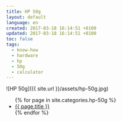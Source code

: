 ```yaml
---
title: HP 50g
layout: default
language: en
created: 2017-03-18 16:14:51 +0100
updated: 2017-03-18 16:14:51 +0100
toc: false
tags:
  - know-how
  - hardware
  - hp
  - 50g
  - calculator
---
```

![HP 50g]({{ site.url }}/assets/hp-50g.jpg)

<ul>
{% for page in site.categories.hp-50g %}
  <li><a href="{{ page.url }}">{{ page.title }}</a></li>
{% endfor %}
</ul>
